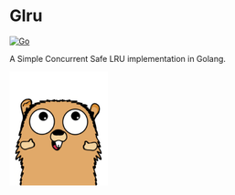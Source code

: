 # Glru

[![Go](https://github.com/ArunMurugan78/glru/actions/workflows/go.yml/badge.svg)](https://github.com/ArunMurugan78/glru/actions/workflows/go.yml)


A Simple Concurrent Safe LRU implementation in Golang.

<img src="./gopher.png"  height="200"/>
